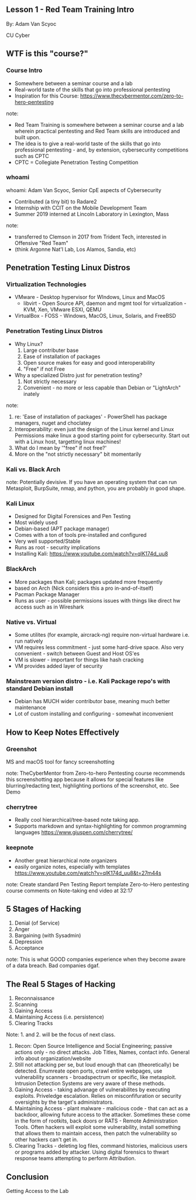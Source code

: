 ## Lesson 1 - Red Team Training Intro

By: Adam Van Scyoc

CU Cyber



## WTF is this "course?"


### Course Intro

* Somewhere between a seminar course and a lab
* Real-world taste of the skills that go into professional pentesting 
* Inspiration for this Course: https://www.thecybermentor.com/zero-to-hero-pentesting

note: 
* Red Team Training is somewhere between a seminar course and a lab
wherein practical pentesting and Red Team skills are introduced
and built upon.
* The idea is to give a real-world taste of the skills that go into 
professional pentesting - and, by extension, cybersecurity competitions 
such as CPTC
* CPTC = Collegiate Penetration Testing Competition


### whoami

whoami: Adam Van Scyoc, Senior CpE aspects of Cybersecurity
* Contributed (a tiny bit) to Radare2
* Internship with CCIT on the Mobile Development Team
* Summer 2019 interned at Lincoln Laboratory in Lexington, Mass 

note: 
* transferred to Clemson in 2017 from Trident Tech, interested in Offensive "Red Team" 
* (think Argonne Nat'l Lab, Los Alamos, Sandia, etc)



## Penetration Testing Linux Distros


### Virtualization Technologies

* VMware - Desktop hypervisor for WIndows, Linux and MacOS
    * libvirt - Open Source API, daemon and mgmt tool for virtualization - KVM, Xen, VMware ESXI, QEMU
* VirtualBox - FOSS - Windows, MacOS, Linux, Solaris, and FreeBSD


### Penetration Testing Linux Distros

* Why Linux?
	1. Large contributer base
	2. Ease of installation of packages
	3. Open source makes for easy and good interoperability
	4. "Free" if not Free
* Why a specialized Distro just for penetration testing?
	1. Not strictly necessary
	2. Convenient - no more or less capable than Debian or "LightArch" inately

note: 
1. re: 'Ease of installation of packages' - PowerShell has package managers, nuget and choclatey
2. Interoperability: even just the design of the Linux kernel and Linux Permissions make linux a good starting point for cybersecurity. Start out with a Linux host, targetting linux machines!
2. What do I mean by '"free" if not free?'
3. More on the "not strictly necessary" bit momentarily


### Kali vs. Black Arch

note: Potentially devisive. If you have an operating system that can run Metasploit, BurpSuite, nmap, and python, you are probably in good shape.


### Kali Linux

* Designed for Digital Forensices and Pen Testing
* Most widely used
* Debian-based (APT package manager)
* Comes with a ton of tools pre-installed and configured
* Very well supported/Stable
* Runs as root - security implications
* Installing Kali: https://www.youtube.com/watch?v=qlK174d_uu8


### BlackArch

* More packages than Kali; packages updated more frequently
* based on Arch (Nick considers this a pro in-and-of-itself)
* Pacman Package Manager
* Runs as user - possible permissions issues with things like direct hw access such as in Wireshark


### Native vs. Virtual 

* Some utilites (for example, aircrack-ng) require non-virtual hardware i.e. run natively
* VM requires less commitment - just some hard-drive space. Also very convenient - switch between Guest and Host OS'es
* VM is slower - important for things like hash cracking
* VM provides added layer of security


### Mainstream version distro - i.e. Kali Package repo's with standard Debian install

* Debian has MUCH wider contributor base, meaning much better maintenance
* Lot of custom installing and configuring - somewhat inconvenient


## How to Keep Notes Effectively


### Greenshot

MS and macOS tool for fancy screenshotting

note: TheCyberMentor from Zero-to-hero Pentesting course recommends this screenshotting
app because it allows for special features like blurring/redacting text, highlighting
portions of the screenshot, etc.
See Demo


### cherrytree

* Really cool hierarchical/tree-based note taking app.
* Supports markdown and syntax-highlighting for common programming languages
https://www.giuspen.com/cherrytree/


### keepnote

* Another great hierarchical note organizers
* easily organize notes, especially with templates
https://www.youtube.com/watch?v=qlK174d_uu8&t=27m44s

note:
Create standard Pen Testing Report template
Zero-to-Hero pentesting course comments on Note-taking
end video at 32:17



## 5 Stages of Hacking


1. Denial (of Service)
2. Anger 
3. Bargaining (with Sysadmin)
4. Depression
5. Acceptance

note: This is what GOOD companies experience when they become aware of a data breach.
Bad companies dgaf.


## The Real 5 Stages of Hacking

1. Reconnaissance
2. Scanning
3. Gaining Access
4. Maintaining Access (i.e. persistence)
5. Clearing Tracks

Note: 1. and 2. will be the focus of next class.
1. Recon: Open Source Intelligence and Social Engineering; passive actions only - no direct attacks. Job Titles, Names, contact info. General info about organization/website
2. Still not attacking per se, but loud enough that can (theoretically) be detected. Enumreate open ports, crawl entire webpages, use vulnerability scanners - broadspectrum or specific, like metasploit. Intrusion Detection Systems are very aware of these methods.
3. Gaining Access - taking advanage of vulnerabilites by executing exploits. Priveledge escalation. Relies on misconfifuration or security oversights by the target's administrators.
4. Maintaining Access - plant malware - malicious code - that can act as a backdoor, allowing future access to the attacker. Sometimes these come in the form of rootkits, back doors or RATS - Remote Administration Tools. Often hackers will exploit some vulnerability, install something that allows them to maintain access, then patch the vulnerability so other hackers can't get in.
5. Clearing Tracks - deleting log files, command histories, malicious users or programs added by attacker. Using digital forensics to thwart response teams attempting to perform Attribution. 


## Conclusion

Getting Access to the Lab
